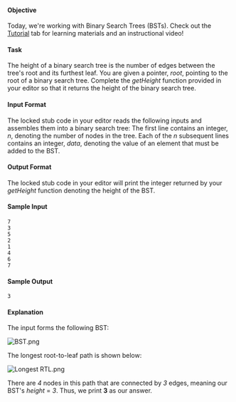 #### Objective 
Today, we're working with Binary Search Trees (BSTs). Check out the [Tutorial](https://www.hackerrank.com/challenges/30-binary-search-trees/tutorial) tab for learning materials and an instructional video!

#### Task 
The height of a binary search tree is the number of edges between the tree's root and its furthest leaf. You are given a pointer, *root*, pointing to the root of a binary search tree. Complete the *getHeight* function provided in your editor so that it returns the height of the binary search tree.

#### Input Format

The locked stub code in your editor reads the following inputs and assembles them into a binary search tree: 
The first line contains an integer, *n*, denoting the number of nodes in the tree. 
Each of the *n* subsequent lines contains an integer, *data*, denoting the value of an element that must be added to the BST.

#### Output Format

The locked stub code in your editor will print the integer returned by your *getHeight* function denoting the height of the BST.

#### Sample Input

    7
    3
    5
    2
    1
    4
    6
    7

#### Sample Output

    3

#### Explanation

The input forms the following BST:

![BST.png](https://s3.amazonaws.com/hr-challenge-images/17175/1459894869-6bb53ce6eb-BST.png)

The longest root-to-leaf path is shown below:

![Longest RTL.png](https://s3.amazonaws.com/hr-challenge-images/17175/1459895368-4955f9ce74-LongestRTL.png)

There are *4* nodes in this path that are connected by *3* edges, meaning our BST's *height* = *3*. Thus, we print **3** as our answer.